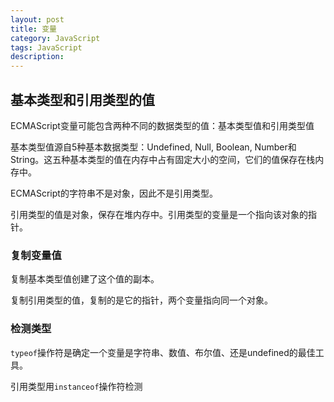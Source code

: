 ```yaml
---
layout: post
title: 变量
category: JavaScript
tags: JavaScript
description: 
---
```

## 基本类型和引用类型的值

ECMAScript变量可能包含两种不同的数据类型的值：基本类型值和引用类型值

基本类型值源自5种基本数据类型：Undefined, Null, Boolean, Number和String。这五种基本类型的值在内存中占有固定大小的空间，它们的值保存在栈内存中。

ECMAScript的字符串不是对象，因此不是引用类型。

引用类型的值是对象，保存在堆内存中。引用类型的变量是一个指向该对象的指针。

### 复制变量值

复制基本类型值创建了这个值的副本。

复制引用类型的值，复制的是它的指针，两个变量指向同一个对象。

### 检测类型

`typeof`操作符是确定一个变量是字符串、数值、布尔值、还是undefined的最佳工具。

引用类型用`instanceof`操作符检测

